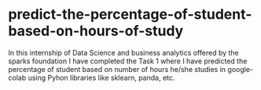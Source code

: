 # predict-the-percentage-of-student-based-on-hours-of-study
In this internship of Data Science and business analytics offered by the sparks foundation I have completed the Task 1 where I have predicted the  percentage of student based on  number of hours he/she studies in google-colab using Pyhon libraries like sklearn, panda, etc.
